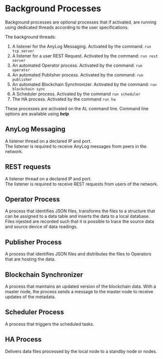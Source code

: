 # Background Processes

Background processes are optional processes that if activated, are running using dedicated threads according to the user specifications.

The background threads:

1. A listener for the AnyLog Messaging. Activated by the command: ```run tcp server```
2. A listener for a user REST Request.  Activated by the command: ```run rest server```
3. An automated Operator process. Activated by the command: ```run operator```
4. An automated Publisher process. Activated by the command: ```run publisher```
5. An automated Blockchain Synchronizer. Activated by the command: ```run blockchain sync```
6. A Scheduler process. Activated by the command ```run scheduler```
7. The HA process. Activated by the command ```run ha```

These processes are activated on the AL command line. Command line options are available using ***help***  

## AnyLog Messaging

A listener thread on a declared IP and port.  
The listener is required to receive AnyLog messages from peers in the network. 

## REST requests

A listener thread on a declared IP and port.  
The listener is required to receive REST requests from users of the network.

## Operator Process

A process that identifies JSON files, transforms the files to a structure that can be assigned to a data table and inserts the data to a local database.
Files injested are recorded such that it is possible to trace the source data and source device of data readings.

## Publisher Process

A process that identifies JSON files and distributes the files to Operators that are hosting the data.

## Blockchain Synchronizer

A process that maintains an updated version of the blockchain data.
With a master node, the process sends a message to the master node to receive updates of the metadata.

 ## Scheduler Process
 
 A process that triggers the scheduled tasks.
 
 ## HA Process
 
 Delivers data files processed by the local node to a standby node or nodes.
 


